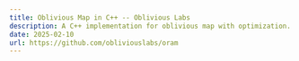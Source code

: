 ```yaml
---
title: Oblivious Map in C++ -- Oblivious Labs
description: A C++ implementation for oblivious map with optimization.
date: 2025-02-10
url: https://github.com/obliviouslabs/oram
---
```

